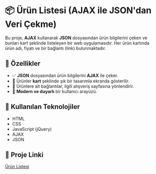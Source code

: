 # 📦 Ürün Listesi (AJAX ile JSON'dan Veri Çekme)

Bu proje, **AJAX** kullanarak **JSON** dosyasından ürün bilgilerini çeken ve bunları kart şeklinde listeleyen bir web uygulamasıdır. Her ürün kartında ürün adı, fiyatı ve bir bağlantı (link) bulunmaktadır.

## 🚀 Özellikler

- ✅ **JSON** dosyasından ürün bilgilerini **AJAX** ile çeker.
- 🎴 Ürünler **kart** şeklinde şık bir tasarımla ekranda gösterilir.
- 🔗 Ürünlere ait bağlantılar, ilgili alışveriş sayfasına yönlendirir.
- 🎨 **Modern ve duyarlı** bir kullanıcı arayüzü.

## 📌 Kullanılan Teknolojiler

- HTML
- CSS
- JavaScript (jQuery)
- AJAX
- JSON

## 🔗 Proje Linki
[Ürün Listesi](https://helinucar.github.io/Insider-CodeCraft-Bootcamp/week-three/day-2/)
